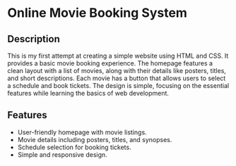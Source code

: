 # Online Movie Booking System

## Description

This is my first attempt at creating a simple website using HTML and CSS. It provides a basic movie booking experience. The homepage features a clean layout with a list of movies, along with their details like posters, titles, and short descriptions. Each movie has a button that allows users to select a schedule and book tickets. The design is simple, focusing on the essential features while learning the basics of web development.

## Features

- User-friendly homepage with movie listings.
- Movie details including posters, titles, and synopses.
- Schedule selection for booking tickets.
- Simple and responsive design.
